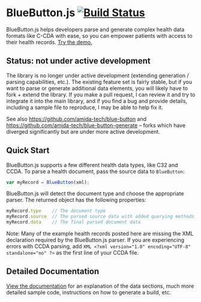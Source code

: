 # BlueButton.js [![Build Status](https://travis-ci.org/blue-button/bluebutton.js.svg?branch=master)](https://travis-ci.org/blue-button/bluebutton.js)

BlueButton.js helps developers parse and generate complex health data formats like C-CDA with ease, so you can empower patients with access to their health records. [Try the demo.](http://blue-button.github.io/bluebutton.js/sandbox/)

## Status: not under active development

The library is no longer under active development (extending generation / parsing capabilities, etc.). The existing feature set is fairly stable, but if you want to parse or generate additional data elements, you will likely have to fork + extend the library. If you make a pull request, I can review it and try to integrate it into the main library, and if you find a bug and provide details, including a sample file to reproduce, I may be able to help fix it.

See also https://github.com/amida-tech/blue-button and https://github.com/amida-tech/blue-button-generate – forks which have diverged significantly but are under more active development.

## Quick Start

BlueButton.js supports a few different health data types, like C32 and CCDA. To parse a health document, pass the source data to `BlueButton`:

```JavaScript
var myRecord = BlueButton(xml);
```

BlueButton.js will detect the document type and choose the appropriate parser. The returned object has the following properties:

```JavaScript
myRecord.type    // The document type
myRecord.source  // The parsed source data with added querying methods
myRecord.data    // The final parsed document data
```

Note: Many of the example health records posted here are missing the XML declaration required by the BlueButton.js parser. If you are experiencing errors with CCDA parsing, add ```XML <?xml version="1.0" encoding="UTF-8" standalone="no" ?>``` as the first line of your CCDA file. 

## Detailed Documentation

[View the documentation](http://blue-button.github.io/bluebutton.js/docs) for an explanation of the data sections, much more detailed sample code, instructions on how to generate a build, etc.
